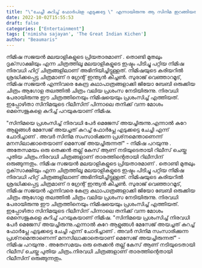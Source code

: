 ```yaml
---
title: "\"ചേച്ചീ കുറിച്ച് ഫോർപ്ളേ എടുക്കട്ടേ \" എന്നായിരുന്നു ആ സിനിമ ഇറങ്ങിയതിനു പിന്നാലെ എന്നോട് പലരും ചോദിച്ചത്"
date: 2022-10-02T15:55:53
draft: false
categories: ["Entertainment"]
tags: ['nimisha sajayan', 'The Great Indian Kichen']
author: "Beaumaris"
---
```


നിമിഷ സജയന്‍ മലയാളികളുടെ പ്രിയതാരമാണ് . തൊണ്ടി മുതലും ദൃക്‌സാക്ഷിയും എന്ന ചിത്രത്തിലൂ മലയാളികളുടെ ഇഷ്ടം പിടിച്ചു പറ്റിയ നിമിഷ നിരവധി ഹിറ്റ് ചിത്രങ്ങളിലാണ് അഭിനിയിച്ചിട്ടുള്ളത്. നിമിഷയുടെ കരിയറില്‍ ശ്രദ്ധിക്കപ്പെട്ട ചിത്രമാണ് ദ ഗ്രേന്റ് ഇന്ത്യന്‍ കിച്ചണ്‍. സുരാജ് വെഞ്ഞാറമൂട്, നിമിഷ സജയന്‍ എന്നിവരെ കേന്ദ്ര കഥാപാത്രങ്ങളാക്കി ജിയോ ബേബി ഒരുക്കിയ ചിത്രം ആഗോള തലത്തില്‍ ചിത്രം വലിയ പ്രശംസ നേടിയിരുന്നു. നിരവധി പേരായിരുന്നു ഈ ചിത്രത്തിനെയും നിമിഷയെയും പ്രശംസിച്ച് എത്തിയത്. ഇപ്പോഴിതാ സിനിമയുടെ റിലീസിന് പിന്നാലെ തനിക്ക് വന്ന മോശം മെസെജുകളെ കുറിച്ച് പറയുകയാണ് നിമിഷ.

"സിനിമയെ പ്രശംസിച്ച് നിരവധി പേര്‍ മെജേസ് അയച്ചിരുന്നു.എന്നാല്‍ കുറേ ആളുങ്ങള്‍ മേസേജ് അയച്ചത് കുറച്ച് ഫോര്‍പ്ലേ എടുക്കട്ടെ ചേച്ചി എന്ന് ചോദിച്ചാണ് . അവര്‍ സിനിമ സംസാരിക്കുന്ന പ്രശ്‌നമെന്താണെന്ന് മനസിലാക്കാതെയാണ് മെസേജ് അയച്ചിരുന്നത്" - നിമിഷ പറയുന്നു . അതേസമയം ഒരു തെക്കന്‍ തല്ല് കേസ് ആണ് നടിയുടെതായി റിലീസ് ചെയ്ത പുതിയ ചിത്രം.നിരവധി ചിത്രങ്ങളാണ് താരത്തിന്റെതായി റിലീസിന് ഒരുങ്ങുന്നതും.
നിമിഷ സജയന്‍ മലയാളികളുടെ പ്രിയതാരമാണ് . തൊണ്ടി മുതലും ദൃക്‌സാക്ഷിയും എന്ന ചിത്രത്തിലൂ മലയാളികളുടെ ഇഷ്ടം പിടിച്ചു പറ്റിയ നിമിഷ നിരവധി ഹിറ്റ് ചിത്രങ്ങളിലാണ് അഭിനിയിച്ചിട്ടുള്ളത്. നിമിഷയുടെ കരിയറില്‍ ശ്രദ്ധിക്കപ്പെട്ട ചിത്രമാണ് ദ ഗ്രേന്റ് ഇന്ത്യന്‍ കിച്ചണ്‍. സുരാജ് വെഞ്ഞാറമൂട്, നിമിഷ സജയന്‍ എന്നിവരെ കേന്ദ്ര കഥാപാത്രങ്ങളാക്കി ജിയോ ബേബി ഒരുക്കിയ ചിത്രം ആഗോള തലത്തില്‍ ചിത്രം വലിയ പ്രശംസ നേടിയിരുന്നു. നിരവധി പേരായിരുന്നു ഈ ചിത്രത്തിനെയും നിമിഷയെയും പ്രശംസിച്ച് എത്തിയത്. ഇപ്പോഴിതാ സിനിമയുടെ റിലീസിന് പിന്നാലെ തനിക്ക് വന്ന മോശം മെസെജുകളെ കുറിച്ച് പറയുകയാണ് നിമിഷ. "സിനിമയെ പ്രശംസിച്ച് നിരവധി പേര്‍ മെജേസ് അയച്ചിരുന്നു.എന്നാല്‍ കുറേ ആളുങ്ങള്‍ മേസേജ് അയച്ചത് കുറച്ച് ഫോര്‍പ്ലേ എടുക്കട്ടെ ചേച്ചി എന്ന് ചോദിച്ചാണ് . അവര്‍ സിനിമ സംസാരിക്കുന്ന പ്രശ്‌നമെന്താണെന്ന് മനസിലാക്കാതെയാണ് മെസേജ് അയച്ചിരുന്നത്" - നിമിഷ പറയുന്നു . അതേസമയം ഒരു തെക്കന്‍ തല്ല് കേസ് ആണ് നടിയുടെതായി റിലീസ് ചെയ്ത പുതിയ ചിത്രം.നിരവധി ചിത്രങ്ങളാണ് താരത്തിന്റെതായി റിലീസിന് ഒരുങ്ങുന്നതും.

